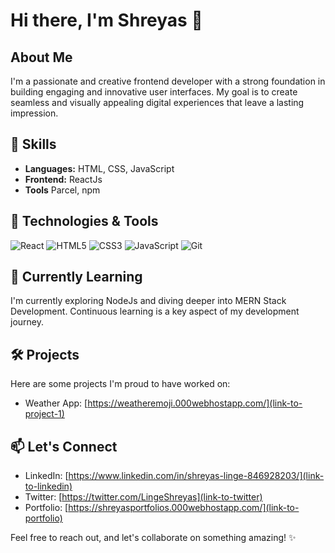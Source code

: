 # Hi there, I'm Shreyas 👋

## About Me
I'm a passionate and creative frontend developer with a strong foundation in building engaging and innovative user interfaces. My goal is to create seamless and visually appealing digital experiences that leave a lasting impression.

## 🚀 Skills
- **Languages:** HTML, CSS, JavaScript
- **Frontend:** ReactJs
- **Tools** Parcel, npm

## 🔧 Technologies & Tools
![React](https://img.shields.io/badge/-React-61dafb?style=flat-square&logo=react&logoColor=white)
![HTML5](https://img.shields.io/badge/-HTML5-E34F26?style=flat-square&logo=html5&logoColor=white)
![CSS3](https://img.shields.io/badge/-CSS3-1572B6?style=flat-square&logo=css3&logoColor=white)
![JavaScript](https://img.shields.io/badge/-JavaScript-F7DF1E?style=flat-square&logo=javascript&logoColor=black)
![Git](https://img.shields.io/badge/-Git-F05032?style=flat-square&logo=git&logoColor=white)

## 🌱 Currently Learning
I'm currently exploring NodeJs and diving deeper into MERN Stack Development. Continuous learning is a key aspect of my development journey.

## 🛠️ Projects
Here are some projects I'm proud to have worked on:

- Weather App: [https://weatheremoji.000webhostapp.com/](link-to-project-1)

## 📫 Let's Connect
- LinkedIn: [https://www.linkedin.com/in/shreyas-linge-846928203/](link-to-linkedin)
- Twitter: [https://twitter.com/LingeShreyas](link-to-twitter)
- Portfolio: [https://shreyasportfolios.000webhostapp.com/](link-to-portfolio)

Feel free to reach out, and let's collaborate on something amazing! ✨
